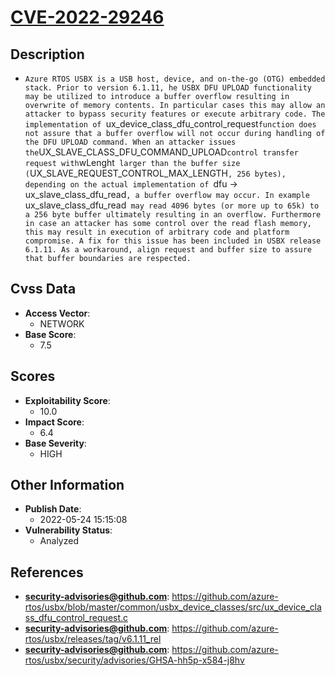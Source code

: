 
# [CVE-2022-29246](https://github.com/azure-rtos/usbx/blob/master/common/usbx_device_classes/src/ux_device_class_dfu_control_request.c)

## Description

- `Azure RTOS USBX is a USB host, device, and on-the-go (OTG) embedded stack. Prior to version 6.1.11, he USBX DFU UPLOAD functionality may be utilized to introduce a buffer overflow resulting in overwrite of memory contents. In particular cases this may allow an attacker to bypass security features or execute arbitrary code. The implementation of `ux_device_class_dfu_control_request` function does not assure that a buffer overflow will not occur during handling of the DFU UPLOAD command. When an attacker issues the `UX_SLAVE_CLASS_DFU_COMMAND_UPLOAD` control transfer request with `wLenght` larger than the buffer size (`UX_SLAVE_REQUEST_CONTROL_MAX_LENGTH`, 256 bytes), depending on the actual implementation of `dfu -> ux_slave_class_dfu_read`, a buffer overflow may occur. In example `ux_slave_class_dfu_read` may read 4096 bytes (or more up to 65k) to a 256 byte buffer ultimately resulting in an overflow. Furthermore in case an attacker has some control over the read flash memory, this may result in execution of arbitrary code and platform compromise. A fix for this issue has been included in USBX release 6.1.11. As a workaround, align request and buffer size to assure that buffer boundaries are respected.`

## Cvss Data

- **Access Vector**:
  - NETWORK
- **Base Score**:
  - 7.5

## Scores

- **Exploitability Score**:
  - 10.0
- **Impact Score**:
  - 6.4
- **Base Severity**:
  - HIGH

## Other Information

- **Publish Date**:
  - 2022-05-24 15:15:08
- **Vulnerability Status**:
  - Analyzed

## References

- **security-advisories@github.com**: https://github.com/azure-rtos/usbx/blob/master/common/usbx_device_classes/src/ux_device_class_dfu_control_request.c
- **security-advisories@github.com**: https://github.com/azure-rtos/usbx/releases/tag/v6.1.11_rel
- **security-advisories@github.com**: https://github.com/azure-rtos/usbx/security/advisories/GHSA-hh5p-x584-j8hv
